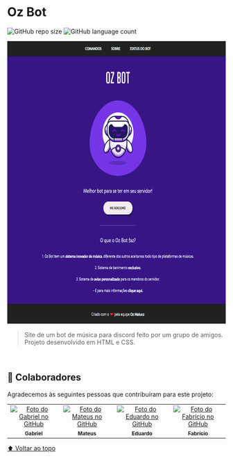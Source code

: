 # Oz Bot

![GitHub repo size](https://img.shields.io/github/repo-size/gabrielovski/oz-bot?style=for-the-badge)
![GitHub language count](https://img.shields.io/github/languages/count/gabrielovski/oz-bot?style=for-the-badge)

<img src=".readme/preview.png" alt="exemplo imagem" style="width: 750px;height:650px;">

> Site de um bot de música para discord feito por um grupo de amigos.<br>
Projeto desenvolvido em HTML e CSS.

<br>

## 🤝 Colaboradores

Agradecemos às seguintes pessoas que contribuíram para este projeto:

<table>
  <tr>
    <td align="center">
      <a href="https://github.com/gabrielovski">
        <img src="https://github.com/gabrielovski.png" width="100px;" alt="Foto do Gabriel no GitHub"/><br>
        <sub>
          <b>Gabriel</b>
        </sub>
      </a>
    </td>
    <td align="center">
      <a href="https://github.com/Mazuc0">
        <img src="https://github.com/Mazuc0.png" width="100px;" alt="Foto do Mateus no GitHub"/><br>
        <sub>
          <b>Mateus</b>
        </sub>
      </a>
    </td>
    <td align="center">
      <a href="https://github.com/eduxce">
        <img src="https://github.com/eduxce.png" width="100px;" alt="Foto do Eduardo no GitHub"/><br>
        <sub>
          <b>Eduardo</b>
        </sub>
      </a>
    </td>
    <td align="center">
      <a href="https://github.com/ozBricio">
        <img src="https://github.com/ozBricio.png" width="100px;" alt="Foto do Fabrício no GitHub"/><br>
        <sub>
          <b>Fabrício</b>
        </sub>
      </a>
    </td>
  </tr>
</table>

[⬆ Voltar ao topo](#oz-bot)<br>
